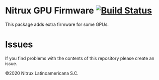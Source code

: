 # Nitrux GPU Firmware [![Build Status](https://travis-ci.org/Nitrux/nitrux-gpu-firmware.svg?branch=master)](https://travis-ci.org/Nitrux/nitrux-gpu-firmware)

This package adds extra firmware for some GPUs.

# Issues
If you find problems with the contents of this repository please create an issue.

©2020 Nitrux Latinoamericana S.C.
